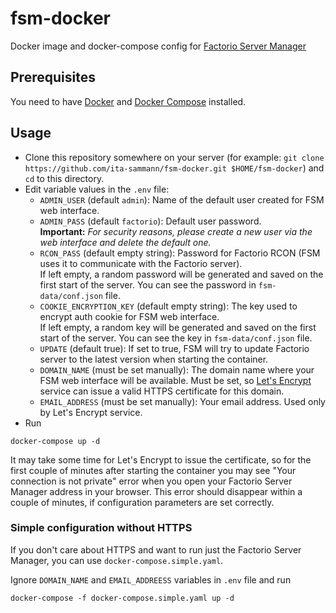 # fsm-docker
Docker image and docker-compose config for [Factorio Server Manager](https://github.com/mroote/factorio-server-manager)

## Prerequisites
You need to have [Docker](https://www.digitalocean.com/community/tutorials/how-to-install-and-use-docker-on-ubuntu-20-04)
and [Docker Compose](https://docs.docker.com/compose/install/) installed.

## Usage
* Clone this repository somewhere on your server (for example: `git clone https://github.com/ita-sammann/fsm-docker.git $HOME/fsm-docker`)
  and `cd` to this directory.
* Edit variable values in the `.env` file:
  * `ADMIN_USER` (default `admin`): Name of the default user created for FSM web interface.
  * `ADMIN_PASS` (default `factorio`): Default user password. \
    __Important:__ _For security reasons, please create a new user via the web interface and delete the default one._
  * `RCON_PASS` (default empty string): Password for Factorio RCON (FSM uses it to communicate with the Factorio server). \
    If left empty, a random password will be generated and saved on the first start of the server. You can see the password in `fsm-data/conf.json` file.
  * `COOKIE_ENCRYPTION_KEY` (default empty string): The key used to encrypt auth cookie for FSM web interface. \
    If left empty, a random key will be generated and saved on the first start of the server. You can see the key in `fsm-data/conf.json` file.
  * `UPDATE` (default true): If set to true, FSM will try to update Factorio server to the latest version when starting the container.
  * `DOMAIN_NAME` (must be set manually): The domain name where your FSM web interface will be available. Must be set,
    so [Let's Encrypt](https://letsencrypt.org/) service can issue a valid HTTPS certificate for this domain.
  * `EMAIL_ADDRESS` (must be set manually): Your email address. Used only by Let's Encrypt service.
* Run
```
docker-compose up -d
```

It may take some time for Let's Encrypt to issue the certificate, so for the first couple of minutes after starting the container you may see
"Your connection is not private" error when you open your Factorio Server Manager address in your browser. This error should disappear within
a couple of minutes, if configuration parameters are set correctly.

### Simple configuration without HTTPS
If you don't care about HTTPS and want to run just the Factorio Server Manager, you can use `docker-compose.simple.yaml`.

Ignore `DOMAIN_NAME` and `EMAIL_ADDREESS` variables in `.env` file and run
```
docker-compose -f docker-compose.simple.yaml up -d
```
